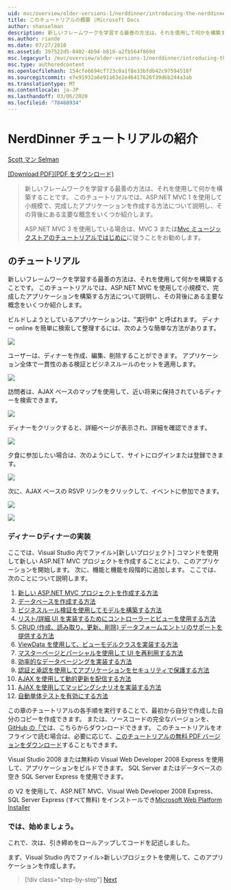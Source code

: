 ```yaml
---
uid: mvc/overview/older-versions-1/nerddinner/introducing-the-nerddinner-tutorial
title: このチュートリアルの概要 |Microsoft Docs
author: shanselman
description: 新しいフレームワークを学習する最善の方法は、それを使用して何かを構築することです。 このチュートリアルでは、ASP.NE を使用して小規模で、完成したアプリケーションを作成する方法について説明します。
ms.author: riande
ms.date: 07/27/2010
ms.assetid: 397522d5-0402-4b94-b810-a2fb564f869d
msc.legacyurl: /mvc/overview/older-versions-1/nerddinner/introducing-the-nerddinner-tutorial
msc.type: authoredcontent
ms.openlocfilehash: 154cfe6694cf723c0a1f8e33bfdb42c97594518f
ms.sourcegitcommit: e7e91932a6e91a63e2e46417626f39d6b244a3ab
ms.translationtype: MT
ms.contentlocale: ja-JP
ms.lasthandoff: 03/06/2020
ms.locfileid: "78468934"
---
```

# <a name="introducing-the-nerddinner-tutorial"></a>NerdDinner チュートリアルの紹介

[Scott マン Selman](https://github.com/shanselman)

[[Download PDF]\(PDF をダウンロード\)](http://aspnetmvcbook.s3.amazonaws.com/aspnetmvc-nerdinner_v1.pdf)

> 新しいフレームワークを学習する最善の方法は、それを使用して何かを構築することです。 このチュートリアルでは、ASP.NET MVC 1 を使用して小規模で、完成したアプリケーションを作成する方法について説明し、その背後にある主要な概念をいくつか紹介します。
> 
> ASP.NET MVC 3 を使用している場合は、MVC 3 または[Mvc ミュージックストア](../../older-versions/mvc-music-store/mvc-music-store-part-1.md)[のチュートリアルではじめに](../../older-versions/getting-started-with-aspnet-mvc3/cs/intro-to-aspnet-mvc-3.md)に従うことをお勧めします。

## <a name="nerddinner-tutorial"></a>のチュートリアル

新しいフレームワークを学習する最善の方法は、それを使用して何かを構築することです。 このチュートリアルでは、ASP.NET MVC を使用して小規模で、完成したアプリケーションを構築する方法について説明し、その背後にある主要な概念をいくつか紹介します。

ビルドしようとしているアプリケーションは、"実行中" と呼ばれます。 ディナー online を簡単に検索して整理するには、次のような簡単な方法があります。

![](introducing-the-nerddinner-tutorial/_static/image1.png)

ユーザーは、ディナーを作成、編集、削除することができます。 アプリケーション全体で一貫性のある検証とビジネスルールのセットを適用します。

![](introducing-the-nerddinner-tutorial/_static/image2.png)

訪問者は、AJAX ベースのマップを使用して、近い将来に保持されているディナーを検索できます。

![](introducing-the-nerddinner-tutorial/_static/image3.png)

ディナーをクリックすると、詳細ページが表示され、詳細を確認できます。

![](introducing-the-nerddinner-tutorial/_static/image4.png)

夕食に参加したい場合は、次のようにして、サイトにログインまたは登録できます。

![](introducing-the-nerddinner-tutorial/_static/image5.png)

次に、AJAX ベースの RSVP リンクをクリックして、イベントに参加できます。

![](introducing-the-nerddinner-tutorial/_static/image6.png)

![](introducing-the-nerddinner-tutorial/_static/image7.png)

### <a name="implementing-nerddinner"></a>ディナー Dディナーの実装

ここでは、Visual Studio 内でファイル&gt;[新しいプロジェクト] コマンドを使用して新しい ASP.NET MVC プロジェクトを作成することにより、このアプリケーションを開始します。 次に、機能と機能を段階的に追加します。 ここでは、次のことについて説明します。

1. [新しい ASP.NET MVC プロジェクトを作成する方法](create-a-new-aspnet-mvc-project.md)
2. [データベースを作成する方法](create-a-database.md)
3. [ビジネスルール検証を使用してモデルを構築する方法](build-a-model-with-business-rule-validations.md)
4. [リスト/詳細 UI を実装するためにコントローラーとビューを使用する方法](use-controllers-and-views-to-implement-a-listingdetails-ui.md)
5. [CRUD (作成、読み取り、更新、削除) データフォームエントリのサポートを提供する方法](provide-crud-create-read-update-delete-data-form-entry-support.md)
6. [ViewData を使用して、ビューモデルクラスを実装する方法](use-viewdata-and-implement-viewmodel-classes.md)
7. [マスターページとパーシャルを使用して UI を再利用する方法](re-use-ui-using-master-pages-and-partials.md)
8. [効率的なデータページングを実装する方法](implement-efficient-data-paging.md)
9. [認証と承認を使用してアプリケーションをセキュリティで保護する方法](secure-applications-using-authentication-and-authorization.md)
10. [AJAX を使用して動的更新を配信する方法](use-ajax-to-deliver-dynamic-updates.md)
11. [AJAX を使用してマッピングシナリオを実装する方法](use-ajax-to-implement-mapping-scenarios.md)
12. [自動単体テストを有効にする方法](enable-automated-unit-testing.md)

この章のチュートリアルの各手順を実行することで、最初から自分で作成した自分のコピーを作成できます。 または、ソースコードの完全なバージョンを、 [GitHub の「で](https://github.com/AspNetMVPSamples/NerdDinner)は、こちらからダウンロードできます。 このチュートリアルをオフラインで読む場合は、必要に応じて、[このチュートリアルの無料 PDF バージョンをダウンロード](http://aspnetmvcbook.s3.amazonaws.com/aspnetmvc-nerdinner_v1.pdf)することもできます。

Visual Studio 2008 または無料の Visual Web Developer 2008 Express を使用して、アプリケーションをビルドできます。 SQL Server またはデータベースの空き SQL Server Express を使用できます。

の V2 を使用して、ASP.NET MVC、Visual Web Developer 2008 Express、SQL Server Express (すべて無料) をインストールでき[Microsoft Web Platform Installer](https://www.microsoft.com/web/downloads/platform.aspx)

### <a name="now-lets-get-started"></a>では、始めましょう。

これで、次は、引き締めをロールアップしてコードを記述しました。

まず、Visual Studio 内でファイル&gt;新しいプロジェクトを使用して、このアプリケーションを作成します。

> [!div class="step-by-step"]
> [Next](create-a-new-aspnet-mvc-project.md)
